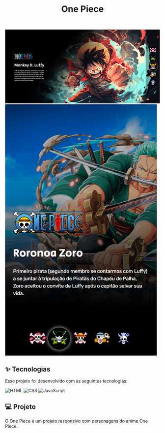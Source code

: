 <h1 align="center">
  One Piece
</h1>

<br>

<p display:"flex" justify-content:"center align-items:"center">
  <img alt="Projeto Desktop" src=".github/Desk.PNG" margin:"10px" max-width:"100%" height:"auto">
  <img alt="Projeto Mobile" src=".github/Mobile.PNG" margin:"10px" max-width:"100%" height:"auto">
</p>

## ✨ Tecnologias

Esse projeto foi desenvolvido com as seguintes tecnologias:

![HTML](https://img.shields.io/badge/-HTML-333333?style=flat&logo=HTML5)
![CSS](https://img.shields.io/badge/-CSS-333333?style=flat&logo=CSS3&logoColor=1572B6)
![JavaScript](https://img.shields.io/badge/-JavaScript-333333?style=flat&logo=javascript)

## 💻 Projeto

O One Piece é um projeto responsivo com personagens do anime One Piece.

